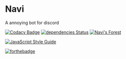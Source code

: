 # Navi
A annoying bot for discord

[![Codacy Badge](https://api.codacy.com/project/badge/Grade/0b4cb2ade2f445d4b379d7aa2b3452f4)](https://www.codacy.com/app/noriah/navi-bot)
[![dependencies Status](https://david-dm.org/noriah/navi-bot/status.svg)](https://david-dm.org/noriah/navi-bot)
[![Navi's Forest](https://discordapp.com/api/guilds/421366326775513108/embed.png)](https://discord.gg/jPhuKT8)

[![JavaScript Style Guide](https://cdn.rawgit.com/standard/standard/master/badge.svg)](https://github.com/standard/standard)

[![forthebadge](https://forthebadge.com/images/badges/built-with-love.svg)](https://forthebadge.com)
